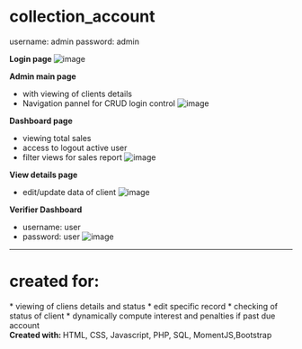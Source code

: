 # collection_account

username: admin
password: admin

<strong>Login page </strong>
![image](https://user-images.githubusercontent.com/89094409/183700665-cd3428ae-3138-4b4a-b269-9b0563accffe.png)


<strong>Admin main page</strong>
  - with viewing of clients details
  - Navigation pannel for CRUD login control
![image](https://user-images.githubusercontent.com/89094409/183700862-3ef41a3c-5cd5-4ea7-964c-8e5f29554c0c.png)


<strong>Dashboard page</strong>
  - viewing total sales
  - access to logout active user
  - filter views for sales report
![image](https://user-images.githubusercontent.com/89094409/183701394-2785d2ca-f55c-44d0-83b1-f7e126a0f859.png)


<strong>View details page</strong>
  - edit/update data of client
![image](https://user-images.githubusercontent.com/89094409/183701592-1803149b-d31c-4d96-b0d4-3cad4e7c91c7.png)


<strong> Verifier Dashboard </strong>
  - username: user
  - password: user
![image](https://user-images.githubusercontent.com/89094409/183702811-07a38084-a52c-4e36-b002-241657addc0d.png)



--------------------------------------
<h1>created for:</h1>
  * viewing of cliens details and status
  * edit specific record
  * checking of status of client
  * dynamically compute interest and penalties if past due account

<br>
<strong> Created with: </strong>
HTML, CSS, Javascript, PHP, SQL, MomentJS,Bootstrap
